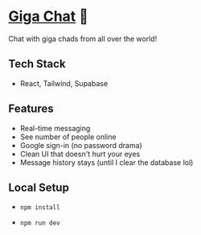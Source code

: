 # [Giga Chat](https://giga-chats.now.sh) 🗿 

Chat with giga chads from all over the world!

## Tech Stack

- React, Tailwind, Supabase

## Features

- Real-time messaging
- See number of people online
- Google sign-in (no password drama)
- Clean UI that doesn't hurt your eyes
- Message history stays (until I clear the database lol)

## Local Setup

- `npm install`   

- `npm run dev`